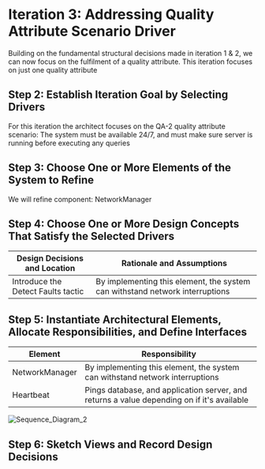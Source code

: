 # Iteration 3: Addressing  Quality Attribute Scenario Driver
Building on the fundamental structural decisions made in iteration 1 & 2, we can now focus on the fulfilment of a quality attribute. This iteration focuses on just one quality attribute

## Step 2: Establish Iteration Goal by Selecting Drivers 
For this iteration the architect focuses on the QA-2 quality attribute scenario:
The system must be available 24/7, and must make sure server is running before executing any queries

## Step 3: Choose One or More Elements of the System to Refine
We will refine component:
NetworkManager

## Step 4: Choose One or More Design Concepts That Satisfy the Selected Drivers 
| Design Decisions and Location   | Rationale and Assumptions |
| -----------                     |               ----------- |
|Introduce the Detect Faults tactic | By implementing this element, the system can withstand network interruptions|

## Step 5: Instantiate Architectural Elements, Allocate Responsibilities, and Define Interfaces
| Element                         | Responsibility             |
| -----------                     |               ----------- |
| NetworkManager                  | By implementing this element, the system can withstand network interruptions|
| Heartbeat                       | Pings database, and application server, and returns a value depending on if it's available

![Sequence_Diagram_2](https://user-images.githubusercontent.com/73712369/142655139-24b530dd-48e1-46dd-a953-4a6f3e626684.png)

## Step 6: Sketch Views and Record Design Decisions 
